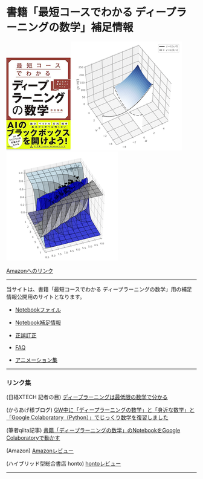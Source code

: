 # 書籍「最短コースでわかる ディープラーニングの数学」補足情報

![表紙](images/hyoshi.png)![fig04-04](images/fig04-04.png) ![fig09-22](images/fig09-22.png)
  
[Amazonへのリンク](https://www.amazon.co.jp/dp/4296102508/)

***

当サイトは、書籍「最短コースでわかる ディープラーニングの数学」用の補足情報公開用のサイトとなります。

* [Notebookファイル](notebooks.md)

* [Notebook補足情報](notebook-ref.md)

* [正誤訂正](errors.md)

* [FAQ](faqs.md)

* [アニメーション集](animations.md)


***
### リンク集

(日経XTECH 記者の目) [ディープラーニングは最低限の数学で分かる](https://tech.nikkeibp.co.jp/atcl/nxt/column/18/00138/041400268/)  
  
(からあげ様ブログ) [GW中に「ディープラーニングの数学」と「身近な数学」と「Google Colaboratory（Python）」でじっくり数学を復習しました](https://karaage.hatenadiary.jp/entry/2019/05/08/073000)  
  
(筆者qiita記事) [書籍「ディープラーニングの数学」のNotebookをGoogle Colaboratoryで動かす](https://qiita.com/makaishi2/items/8a7f530ad9b18b1f0b61)

(Amazon) [Amazonレビュー](https://www.amazon.co.jp/product-reviews/4296102508/ref=acr_dpproductdetail_text?ie=UTF8&showViewpoints=1) 

(ハイブリッド型総合書店 honto) [hontoレビュー](https://honto.jp/netstore/pd-review_0629564342_191.html)

***
